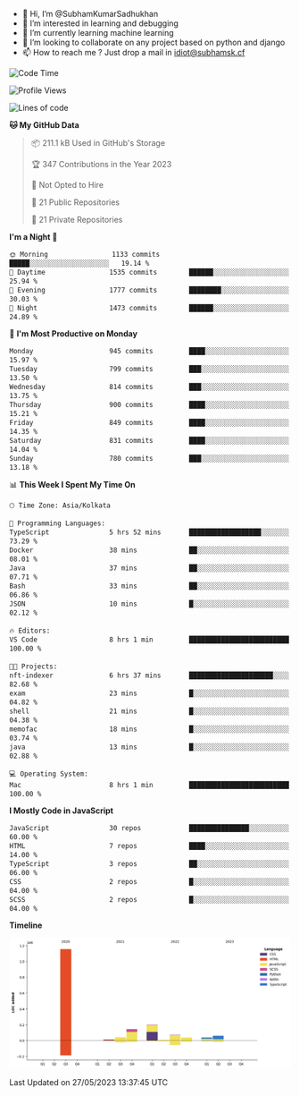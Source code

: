 - 👋 Hi, I’m @SubhamKumarSadhukhan
- 👀 I’m interested in learning and debugging
- 🌱 I’m currently learning machine learning
- 💞️ I’m looking to collaborate on any project based on python and django
- 📫 How to reach me ?
      Just drop a mail in idiot@subhamsk.cf

<!---
SubhamKumarSadhukhan/SubhamKumarSadhukhan is a ✨ special ✨ repository because its `README.md` (this file) appears on your GitHub profile.
You can click the Preview link to take a look at your changes.
--->


<!--START_SECTION:waka-->
![Code Time](http://img.shields.io/badge/Code%20Time-1%2C212%20hrs%2047%20mins-blue)

![Profile Views](http://img.shields.io/badge/Profile%20Views-24-blue)

![Lines of code](https://img.shields.io/badge/From%20Hello%20World%20I%27ve%20Written-1.8%20million%20lines%20of%20code-blue)

**🐱 My GitHub Data** 

> 📦 211.1 kB Used in GitHub's Storage 
 > 
> 🏆 347 Contributions in the Year 2023
 > 
> 🚫 Not Opted to Hire
 > 
> 📜 21 Public Repositories 
 > 
> 🔑 21 Private Repositories 
 > 
**I'm a Night 🦉** 

```text
🌞 Morning                1133 commits        █████░░░░░░░░░░░░░░░░░░░░   19.14 % 
🌆 Daytime                1535 commits        ██████░░░░░░░░░░░░░░░░░░░   25.94 % 
🌃 Evening                1777 commits        ████████░░░░░░░░░░░░░░░░░   30.03 % 
🌙 Night                  1473 commits        ██████░░░░░░░░░░░░░░░░░░░   24.89 % 
```
📅 **I'm Most Productive on Monday** 

```text
Monday                   945 commits         ████░░░░░░░░░░░░░░░░░░░░░   15.97 % 
Tuesday                  799 commits         ███░░░░░░░░░░░░░░░░░░░░░░   13.50 % 
Wednesday                814 commits         ███░░░░░░░░░░░░░░░░░░░░░░   13.75 % 
Thursday                 900 commits         ████░░░░░░░░░░░░░░░░░░░░░   15.21 % 
Friday                   849 commits         ████░░░░░░░░░░░░░░░░░░░░░   14.35 % 
Saturday                 831 commits         ████░░░░░░░░░░░░░░░░░░░░░   14.04 % 
Sunday                   780 commits         ███░░░░░░░░░░░░░░░░░░░░░░   13.18 % 
```


📊 **This Week I Spent My Time On** 

```text
🕑︎ Time Zone: Asia/Kolkata

💬 Programming Languages: 
TypeScript               5 hrs 52 mins       ██████████████████░░░░░░░   73.29 % 
Docker                   38 mins             ██░░░░░░░░░░░░░░░░░░░░░░░   08.01 % 
Java                     37 mins             ██░░░░░░░░░░░░░░░░░░░░░░░   07.71 % 
Bash                     33 mins             ██░░░░░░░░░░░░░░░░░░░░░░░   06.86 % 
JSON                     10 mins             █░░░░░░░░░░░░░░░░░░░░░░░░   02.12 % 

🔥 Editors: 
VS Code                  8 hrs 1 min         █████████████████████████   100.00 % 

🐱‍💻 Projects: 
nft-indexer              6 hrs 37 mins       █████████████████████░░░░   82.68 % 
exam                     23 mins             █░░░░░░░░░░░░░░░░░░░░░░░░   04.82 % 
shell                    21 mins             █░░░░░░░░░░░░░░░░░░░░░░░░   04.38 % 
memofac                  18 mins             █░░░░░░░░░░░░░░░░░░░░░░░░   03.74 % 
java                     13 mins             █░░░░░░░░░░░░░░░░░░░░░░░░   02.88 % 

💻 Operating System: 
Mac                      8 hrs 1 min         █████████████████████████   100.00 % 
```

**I Mostly Code in JavaScript** 

```text
JavaScript               30 repos            ███████████████░░░░░░░░░░   60.00 % 
HTML                     7 repos             ████░░░░░░░░░░░░░░░░░░░░░   14.00 % 
TypeScript               3 repos             ██░░░░░░░░░░░░░░░░░░░░░░░   06.00 % 
CSS                      2 repos             █░░░░░░░░░░░░░░░░░░░░░░░░   04.00 % 
SCSS                     2 repos             █░░░░░░░░░░░░░░░░░░░░░░░░   04.00 % 
```



**Timeline**

![Lines of Code chart](https://raw.githubusercontent.com/SubhamKumarSadhukhan/SubhamKumarSadhukhan/main/assets/bar_graph.png)


 Last Updated on 27/05/2023 13:37:45 UTC
<!--END_SECTION:waka-->
